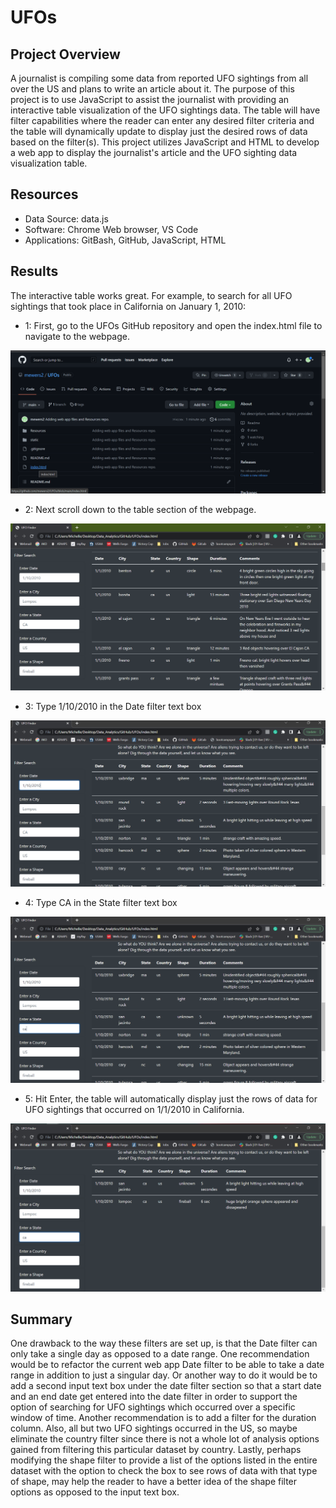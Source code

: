 # UFOs

## Project Overview
A journalist is compiling some data from reported UFO sightings from all over the US and plans to write an article about it.  The purpose of this project is to use JavaScript to assist the journalist with providing an interactive table visualization of the UFO sightings data.  The table will have filter capabilities where the reader can enter any desired filter criteria and the table will dynamically update to display just the desired rows of data based on the filter(s).  This project utilizes JavaScript and HTML to develop a web app to display the journalist's article and the UFO sighting data visualization table.

## Resources
- Data Source: data.js
- Software: Chrome Web browser, VS Code
- Applications: GitBash, GitHub, JavaScript, HTML

## Results
The interactive table works great.  For example, to search for all UFO sightings that took place in California on January 1, 2010:
- 1: First, go to the UFOs GitHub repository and open the index.html file to navigate to the webpage.

![github click](https://github.com/mewers2/UFOs/blob/main/Resources/1_github.png)

- 2: Next scroll down to the table section of the webpage.

![table scroll](https://github.com/mewers2/UFOs/blob/main/Resources/2_table_screenshot.png)

- 3: Type 1/10/2010 in the Date filter text box

![type date](https://github.com/mewers2/UFOs/blob/main/Resources/3_date.png)

- 4: Type CA in the State filter text box

![type state](https://github.com/mewers2/UFOs/blob/main/Resources/4_state.png)

- 5: Hit Enter, the table will automatically display just the rows of data for UFO sightings that occurred on 1/1/2010 in California.

![hit enter](https://github.com/mewers2/UFOs/blob/main/Resources/5_enter.png)

## Summary
One drawback to the way these filters are set up, is that the Date filter can only take a single day as opposed to a date range. One recommendation would be to refactor the current web app Date filter to be able to take a date range in addition to just a singular day.  Or another way to do it would be to add a second input text box under the date filter section so that a start date and an end date get entered into the date filter in order to support the option of searching for UFO sightings which occurred over a specific window of time.  Another recommendation is to add a filter for the duration column.  Also, all but two UFO sightings occurred in the US, so maybe eliminate the country filter since there is not a whole lot of analysis options gained from filtering this particular dataset by country. Lastly, perhaps modifying the shape filter to provide a list of the options listed in the entire dataset with the option to check the box to see rows of data with that type of shape, may help the reader to have a better idea of the shape filter options as opposed to the input text box.
